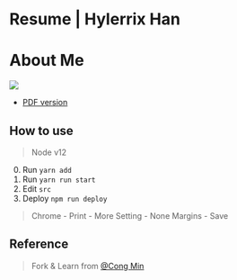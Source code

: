# Resume | Hylerrix Han

# About Me

![](http://qiniu.ningo.cloud/hylerrix/resume.png)

* [PDF version](http://qiniu.ningo.cloud/hylerrix/resume.pdf)

## How to use

> Node v12

0. Run `yarn add`
1. Run `yarn run start`
2. Edit `src`
3. Deploy `npm run deploy`

> Chrome - Print - More Setting - None Margins - Save

## Reference

> Fork & Learn from [@Cong Min](https://resume.congm.in/)
